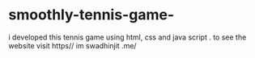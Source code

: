# smoothly-tennis-game-
i developed this tennis game  using html, css and java script . to see the website  visit https// im swadhinjit .me/
